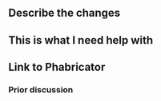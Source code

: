 <!--
	Please populate this Pull Request template for **every** pull request
	unless there is a really good reason against it. Your reviewer as well
	as your future self will be thankful for the context given.

	If you have specific code level changes to discuss, it's also helpful to
	leave comments about your concerns at line level before requesting review.
-->

## Describe the changes

<!--
	To help reviewers with understanding the changes at hand, provide a
	short summary of:
		1. why is this change needed?
		2. what led to choosing the current implementation?
		3. are there any alternative solutions you considered, but did not
           pursue further?
-->

## This is what I need help with

<!--
	Help the reviewer understand what you are looking for in the review. Are
	there certain parts of the code you are unsure about? Is there anything that
	should **not** be reviewed yet? To which extent did you already perform QA
	on this change?
-->

## Link to Phabricator

<!--
	Provide a link to the relevant Phabricator ticket for this Pull Request.
	If there is none, try to explain what prompted opening this PR (e.g. adhoc
	resolution of an incident, typo fix or similar).
-->

### Prior discussion

<!--
	Has there been any in person discussion about this PR that led to the
	current implementation, and which is not documented in the Phabricator
	ticket? In case yes, please provide context about this for the reviewer.
	Feel free to @mention the people involved in the discussion.
-->
